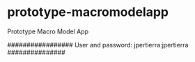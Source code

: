 # prototype-macromodelapp
Prototype Macro Model App


#################
User and password: jpertierra:jpertierra
###############

